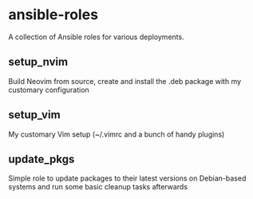 # ansible-roles

A collection of Ansible roles for various deployments.

## setup_nvim

Build Neovim from source, create and install the .deb package with my
customary configuration

## setup_vim

My customary Vim setup (~/.vimrc and a bunch of handy plugins)

## update_pkgs

Simple role to update packages to their latest versions on Debian-based
systems and run some basic cleanup tasks afterwards
